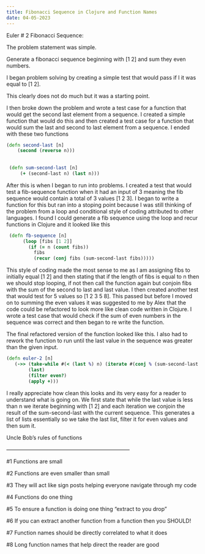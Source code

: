 ```yaml
---
title: Fibonacci Sequence in Clojure and Function Names
date: 04-05-2023
---
```



Euler # 2 Fibonacci Sequence:


The problem statement was simple. 


Generate a fibonacci sequence beginning with [1 2] and sum they even numbers.



I began problem solving by creating a simple test that would pass if I it was equal to [1 2].



This clearly does not do much but it was a starting point.


I then broke down the problem and wrote a test case for a function that would get the second last element from a sequence. I created a simple function that would do this and then created a test case for a function that would sum the last and second to last element from a sequence. I ended with these two functions


  ```clojure 
  (defn second-last [n]
      (second (reverse n))) 
        
        
   (defn sum-second-last [n]
       (+ (second-last n) (last n)))
  ``` 
                                                                     
After this is when I began to run into problems. I created a test that would test a fib-sequence function when it had an input of 3 meaning the fib sequence would contain a total of 3 values [1 2 3]. 
I began to write a function for this but ran into a stoping point because I was still thinking of the problem from a loop and conditional style of coding attributed to other languages. I found I could generate a fib sequence using the loop and recur functions in Clojure and it looked like this 
  ```clojure  
   (defn fb-sequence [n]
        (loop [fibs [1 2]]
          (if (= n (count fibs))
            fibs
            (recur (conj fibs (sum-second-last fibs)))))
   ```
This style of coding made the most sense to me as I am assigning fibs to initially equal [1 2] and then stating that if the length of fibs is equal to n then we should stop looping, if not then call the function again but conjoin fibs with the sum of the second to last and last value. I then created another test that would test for 5 values so [1 2 3 5 8]. This passed but before I moved on to summing the even values it was suggested to me by Alex that the code could be refactored to look more like clean code written in Clojure.  I wrote a test case that would check if the sum of even numbers in the sequence was correct and then began to re write the function.



The final refactored version of the function looked like this. I also had to rework the function to run until the last value in the sequence was greater than the given input.

   ```clojure
   (defn euler-2 [n]
      (->> (take-while #(< (last %) n) (iterate #(conj % (sum-second-last %)) [1 2]))
           (last)           
           (filter even?)        
           (apply +)))
   ```
I really appreciate how clean this looks and its very easy for a reader to understand what is going on.  We first state that while the last value is less than n we iterate beginning with [1 2] and each iteration we conjoin the result of the sum-second-last with the  current sequence. This generates a list of lists essentially so we take the last list, filter it for even values and then sum it.



Uncle Bob’s rules of functions

———————————————————————

#1 Functions are small

#2 Functions are even smaller than small

#3 They will act like sign posts helping everyone navigate through my code

#4 Functions do one thing 

#5 To ensure a function is doing one thing “extract to you drop”

#6 If you can extract another function from a function then you SHOULD! 

#7 Function names should be directly correlated to what it does

#8 Long function names that help direct the reader are good





